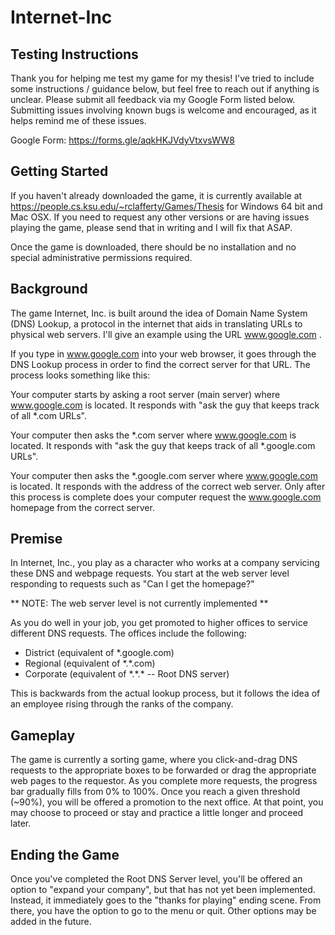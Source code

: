 # Internet-Inc

## Testing Instructions

Thank you for helping me test my game for my thesis! I've tried
to include some instructions / guidance below, but feel free to
reach out if anything is unclear. Please submit all feedback via
my Google Form listed below. Submitting issues involving known
bugs is welcome and encouraged, as it helps remind me of these
issues.

Google Form: https://forms.gle/aqkHKJVdyVtxvsWW8

## Getting Started

If you haven't already downloaded the game, it is currently
available at https://people.cs.ksu.edu/~rclafferty/Games/Thesis
for Windows 64 bit and Mac OSX. If you need to request any
other versions or are having issues playing the game, please
send that in writing and I will fix that ASAP.

Once the game is downloaded, there should be no installation
and no special administrative permissions required.

## Background

The game Internet, Inc. is built around the idea of Domain Name
System (DNS) Lookup, a protocol in the internet that aids in
translating URLs to physical web servers. I'll give an example
using the URL www.google.com .

If you type in www.google.com into your web browser, it goes
through the DNS Lookup process in order to find the correct
server for that URL. The process looks something like this:

Your computer starts by asking a root server (main server) where
www.google.com is located. It responds with "ask the guy that
keeps track of all *.com URLs".

Your computer then asks the *.com server where www.google.com is
located. It responds with "ask the guy that keeps track of all
*.google.com URLs".

Your computer then asks the *.google.com server where
www.google.com is located. It responds with the address of the
correct web server. Only after this process is complete does
your computer request the www.google.com homepage from the
correct server.

## Premise

In Internet, Inc., you play as a character who works at a
company servicing these DNS and webpage requests. You start at
the web server level responding to requests such as "Can I get
the homepage?"

** NOTE: The web server level is not currently implemented **

As you do well in your job, you get promoted to higher offices
to service different DNS requests. The offices include the
following:
- District (equivalent of \*.google.com)
- Regional (equivalent of \*.\*.com)
- Corporate (equivalent of \*.\*.\* -- Root DNS server)

This is backwards from the actual lookup process, but it follows
the idea of an employee rising through the ranks of the company.

## Gameplay

The game is currently a sorting game, where you click-and-drag
DNS requests to the appropriate boxes to be forwarded or drag
the appropriate web pages to the requestor. As you complete more
requests, the progress bar gradually fills from 0% to 100%. Once
you reach a given threshold (~90%), you will be offered a
promotion to the next office. At that point, you may choose to
proceed or stay and practice a little longer and proceed later.

## Ending the Game

Once you've completed the Root DNS Server level, you'll be
offered an option to "expand your company", but that has not yet
been implemented. Instead, it immediately goes to the "thanks
for playing" ending scene. From there, you have the option to
go to the menu or quit. Other options may be added in the future.